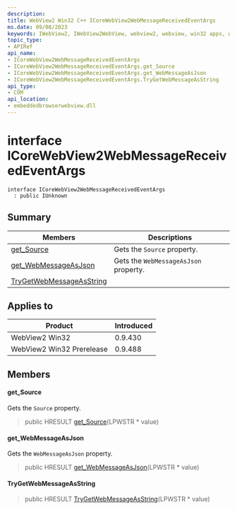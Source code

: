```yaml
---
description: 
title: WebView2 Win32 C++ ICoreWebView2WebMessageReceivedEventArgs
ms.date: 09/08/2023
keywords: IWebView2, IWebView2WebView, webview2, webview, win32 apps, win32, edge, ICoreWebView2, ICoreWebView2Controller, browser control, edge html, ICoreWebView2WebMessageReceivedEventArgs
topic_type: 
- APIRef
api_name:
- ICoreWebView2WebMessageReceivedEventArgs
- ICoreWebView2WebMessageReceivedEventArgs.get_Source
- ICoreWebView2WebMessageReceivedEventArgs.get_WebMessageAsJson
- ICoreWebView2WebMessageReceivedEventArgs.TryGetWebMessageAsString
api_type:
- COM
api_location:
- embeddedbrowserwebview.dll
---
```


# interface ICoreWebView2WebMessageReceivedEventArgs

```
interface ICoreWebView2WebMessageReceivedEventArgs
  : public IUnknown
```

## Summary

 Members                        | Descriptions
--------------------------------|---------------------------------------------
[get_Source](#get_source) | Gets the `Source` property.
[get_WebMessageAsJson](#get_webmessageasjson) | Gets the `WebMessageAsJson` property.
[TryGetWebMessageAsString](#trygetwebmessageasstring) | 

## Applies to

Product                         | Introduced
--------------------------------|---------------------------------------------
WebView2 Win32            |    0.9.430
WebView2 Win32 Prerelease |    0.9.488

## Members

#### get_Source

Gets the `Source` property.

> public HRESULT [get_Source](#get_source)(LPWSTR * value)

#### get_WebMessageAsJson

Gets the `WebMessageAsJson` property.

> public HRESULT [get_WebMessageAsJson](#get_webmessageasjson)(LPWSTR * value)

#### TryGetWebMessageAsString

> public HRESULT [TryGetWebMessageAsString](#trygetwebmessageasstring)(LPWSTR * value)

